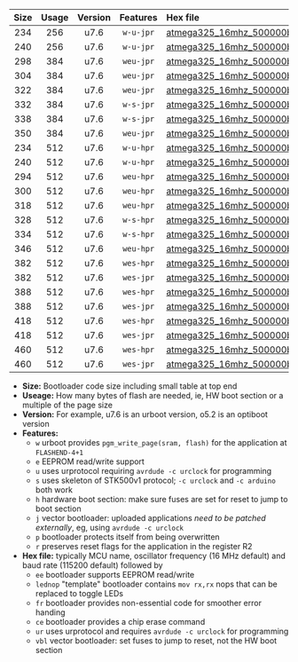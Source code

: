 |Size|Usage|Version|Features|Hex file|
|:-:|:-:|:-:|:-:|:--|
|234|256|u7.6|`w-u-jpr`|[atmega325_16mhz_500000bps_ur_vbl.hex](https://raw.githubusercontent.com/stefanrueger/urboot/main//atmega325_16mhz_500000bps_ur_vbl.hex)|
|240|256|u7.6|`w-u-jpr`|[atmega325_16mhz_500000bps_lednop_ur_vbl.hex](https://raw.githubusercontent.com/stefanrueger/urboot/main//atmega325_16mhz_500000bps_lednop_ur_vbl.hex)|
|298|384|u7.6|`weu-jpr`|[atmega325_16mhz_500000bps_ee_ur_vbl.hex](https://raw.githubusercontent.com/stefanrueger/urboot/main//atmega325_16mhz_500000bps_ee_ur_vbl.hex)|
|304|384|u7.6|`weu-jpr`|[atmega325_16mhz_500000bps_ee_lednop_ur_vbl.hex](https://raw.githubusercontent.com/stefanrueger/urboot/main//atmega325_16mhz_500000bps_ee_lednop_ur_vbl.hex)|
|322|384|u7.6|`weu-jpr`|[atmega325_16mhz_500000bps_ee_lednop_fr_ur_vbl.hex](https://raw.githubusercontent.com/stefanrueger/urboot/main//atmega325_16mhz_500000bps_ee_lednop_fr_ur_vbl.hex)|
|332|384|u7.6|`w-s-jpr`|[atmega325_16mhz_500000bps_vbl.hex](https://raw.githubusercontent.com/stefanrueger/urboot/main//atmega325_16mhz_500000bps_vbl.hex)|
|338|384|u7.6|`w-s-jpr`|[atmega325_16mhz_500000bps_lednop_vbl.hex](https://raw.githubusercontent.com/stefanrueger/urboot/main//atmega325_16mhz_500000bps_lednop_vbl.hex)|
|350|384|u7.6|`weu-jpr`|[atmega325_16mhz_500000bps_ee_lednop_fr_ce_ur_vbl.hex](https://raw.githubusercontent.com/stefanrueger/urboot/main//atmega325_16mhz_500000bps_ee_lednop_fr_ce_ur_vbl.hex)|
|234|512|u7.6|`w-u-hpr`|[atmega325_16mhz_500000bps_ur.hex](https://raw.githubusercontent.com/stefanrueger/urboot/main//atmega325_16mhz_500000bps_ur.hex)|
|240|512|u7.6|`w-u-hpr`|[atmega325_16mhz_500000bps_lednop_ur.hex](https://raw.githubusercontent.com/stefanrueger/urboot/main//atmega325_16mhz_500000bps_lednop_ur.hex)|
|294|512|u7.6|`weu-hpr`|[atmega325_16mhz_500000bps_ee_ur.hex](https://raw.githubusercontent.com/stefanrueger/urboot/main//atmega325_16mhz_500000bps_ee_ur.hex)|
|300|512|u7.6|`weu-hpr`|[atmega325_16mhz_500000bps_ee_lednop_ur.hex](https://raw.githubusercontent.com/stefanrueger/urboot/main//atmega325_16mhz_500000bps_ee_lednop_ur.hex)|
|318|512|u7.6|`weu-hpr`|[atmega325_16mhz_500000bps_ee_lednop_fr_ur.hex](https://raw.githubusercontent.com/stefanrueger/urboot/main//atmega325_16mhz_500000bps_ee_lednop_fr_ur.hex)|
|328|512|u7.6|`w-s-hpr`|[atmega325_16mhz_500000bps.hex](https://raw.githubusercontent.com/stefanrueger/urboot/main//atmega325_16mhz_500000bps.hex)|
|334|512|u7.6|`w-s-hpr`|[atmega325_16mhz_500000bps_lednop.hex](https://raw.githubusercontent.com/stefanrueger/urboot/main//atmega325_16mhz_500000bps_lednop.hex)|
|346|512|u7.6|`weu-hpr`|[atmega325_16mhz_500000bps_ee_lednop_fr_ce_ur.hex](https://raw.githubusercontent.com/stefanrueger/urboot/main//atmega325_16mhz_500000bps_ee_lednop_fr_ce_ur.hex)|
|382|512|u7.6|`wes-hpr`|[atmega325_16mhz_500000bps_ee.hex](https://raw.githubusercontent.com/stefanrueger/urboot/main//atmega325_16mhz_500000bps_ee.hex)|
|382|512|u7.6|`wes-jpr`|[atmega325_16mhz_500000bps_ee_vbl.hex](https://raw.githubusercontent.com/stefanrueger/urboot/main//atmega325_16mhz_500000bps_ee_vbl.hex)|
|388|512|u7.6|`wes-hpr`|[atmega325_16mhz_500000bps_ee_lednop.hex](https://raw.githubusercontent.com/stefanrueger/urboot/main//atmega325_16mhz_500000bps_ee_lednop.hex)|
|388|512|u7.6|`wes-jpr`|[atmega325_16mhz_500000bps_ee_lednop_vbl.hex](https://raw.githubusercontent.com/stefanrueger/urboot/main//atmega325_16mhz_500000bps_ee_lednop_vbl.hex)|
|418|512|u7.6|`wes-hpr`|[atmega325_16mhz_500000bps_ee_lednop_fr.hex](https://raw.githubusercontent.com/stefanrueger/urboot/main//atmega325_16mhz_500000bps_ee_lednop_fr.hex)|
|418|512|u7.6|`wes-jpr`|[atmega325_16mhz_500000bps_ee_lednop_fr_vbl.hex](https://raw.githubusercontent.com/stefanrueger/urboot/main//atmega325_16mhz_500000bps_ee_lednop_fr_vbl.hex)|
|460|512|u7.6|`wes-hpr`|[atmega325_16mhz_500000bps_ee_lednop_fr_ce.hex](https://raw.githubusercontent.com/stefanrueger/urboot/main//atmega325_16mhz_500000bps_ee_lednop_fr_ce.hex)|
|460|512|u7.6|`wes-jpr`|[atmega325_16mhz_500000bps_ee_lednop_fr_ce_vbl.hex](https://raw.githubusercontent.com/stefanrueger/urboot/main//atmega325_16mhz_500000bps_ee_lednop_fr_ce_vbl.hex)|

- **Size:** Bootloader code size including small table at top end
- **Useage:** How many bytes of flash are needed, ie, HW boot section or a multiple of the page size
- **Version:** For example, u7.6 is an urboot version, o5.2 is an optiboot version
- **Features:**
  + `w` urboot provides `pgm_write_page(sram, flash)` for the application at `FLASHEND-4+1`
  + `e` EEPROM read/write support
  + `u` uses urprotocol requiring `avrdude -c urclock` for programming
  + `s` uses skeleton of STK500v1 protocol; `-c urclock` and `-c arduino` both work
  + `h` hardware boot section: make sure fuses are set for reset to jump to boot section
  + `j` vector bootloader: uploaded applications *need to be patched externally*, eg, using `avrdude -c urclock`
  + `p` bootloader protects itself from being overwritten
  + `r` preserves reset flags for the application in the register R2
- **Hex file:** typically MCU name, oscillator frequency (16 MHz default) and baud rate (115200 default) followed by
  + `ee` bootloader supports EEPROM read/write
  + `lednop` "template" bootloader contains `mov rx,rx` nops that can be replaced to toggle LEDs
  + `fr` bootloader provides non-essential code for smoother error handing
  + `ce` bootloader provides a chip erase command
  + `ur` uses urprotocol and requires `avrdude -c urclock` for programming
  + `vbl` vector bootloader: set fuses to jump to reset, not the HW boot section
